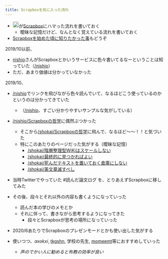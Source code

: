 ```yaml
---
title: Scrapboxを気に入った流れ
---
```


* <img src='https://scrapbox.io/api/pages/blu3mo-public/blu3mo/icon' alt='blu3mo.icon' height="19.5"/>が[Scrapbox](Scrapbox.md)にハマった流れを書いておく
  * 曖昧な記憶だけど、なんとなく覚えている流れを書いておく
* [Scrapboxを始めた頃に知りたかった事](Scrapbox%E3%82%92%E5%A7%8B%E3%82%81%E3%81%9F%E9%A0%83%E3%81%AB%E7%9F%A5%E3%82%8A%E3%81%9F%E3%81%8B%E3%81%A3%E3%81%9F%E4%BA%8B.md)もどうぞ

2019/10以前、

* [nishio](nishio.md)さんがScrapboxとかいうサービスに色々書いてるなーということは知っていた（[/nishio](https://scrapbox.io/nishio)）
* ただ、あまり価値は分かっていなかった

2019/10、

* [/nishio](https://scrapbox.io/nishio)でリンクを飛びながら色々読んでいて、なるほどこう使っているのかというのは分かってきていた
  
  * （[/nishio](https://scrapbox.io/nishio)、すごい分かりやすいサンプルな気がしている）
* [/nishio/Scrapboxの哲学](https://scrapbox.io/nishio/Scrapboxの哲学)に偶然ぶつかった
  
  * そこから[/shokai/Scrapboxの哲学](https://scrapbox.io/shokai/Scrapboxの哲学)に飛んで、なるほど〜〜！！と気づいた
  * 特にこのあたりのページだった気がする（曖昧な記憶）
    * [/shokai/階層整理型WiKiはスケールしない](https://scrapbox.io/shokai/階層整理型WiKiはスケールしない)
    * [/shokai/最終的に見つかればよい](https://scrapbox.io/shokai/最終的に見つかればよい)
    * [/shokai/死んだテキストを置いておく倉庫にしない](https://scrapbox.io/shokai/死んだテキストを置いておく倉庫にしない)
    * [/shokai/美文章滅すべし](https://scrapbox.io/shokai/美文章滅すべし)
* 当時Twitterでやっていた #読んだ論文ログ を、とりあえずScrapboxに移してみた

* その後、段々とそれ以外の内容も書くようになっていった
  
  * 読んだ本の学びのメモとか
  * それに伴って、書きながら思考するようになってきた
    * 段々とScrapboxが思考の場所になっていった
* 2020/6あたりでScrapboxのプレゼンモードとかも使い出した気がする

* 使いつつ、*axokxi*, [tkgshn](tkgshn.md), 学校の先生, [momeemt](momeemt.md)等におすすめしていった
  
  * *声のでかい人に勧めると布教の効率が良い*
